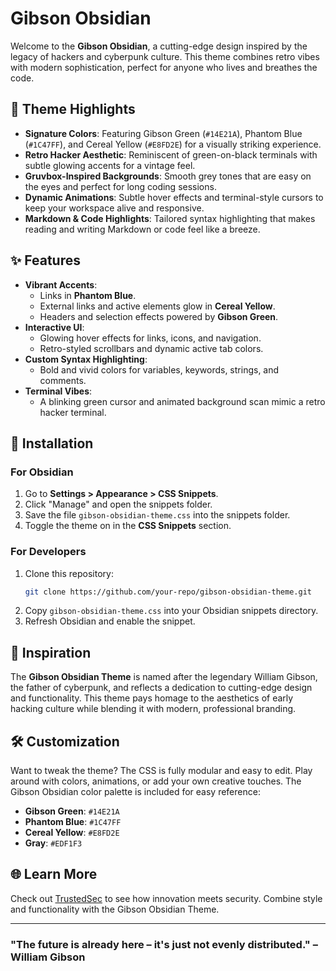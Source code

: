 # Gibson Obsidian

Welcome to the **Gibson Obsidian**, a cutting-edge design inspired by the legacy of hackers and cyberpunk culture. This theme combines retro vibes with modern sophistication, perfect for anyone who lives and breathes the code.

## 🖤 Theme Highlights
- **Signature Colors**: Featuring Gibson Green (`#14E21A`), Phantom Blue (`#1C47FF`), and Cereal Yellow (`#E8FD2E`) for a visually striking experience.
- **Retro Hacker Aesthetic**: Reminiscent of green-on-black terminals with subtle glowing accents for a vintage feel.
- **Gruvbox-Inspired Backgrounds**: Smooth grey tones that are easy on the eyes and perfect for long coding sessions.
- **Dynamic Animations**: Subtle hover effects and terminal-style cursors to keep your workspace alive and responsive.
- **Markdown & Code Highlights**: Tailored syntax highlighting that makes reading and writing Markdown or code feel like a breeze.

## ✨ Features
- **Vibrant Accents**:
  - Links in **Phantom Blue**.
  - External links and active elements glow in **Cereal Yellow**.
  - Headers and selection effects powered by **Gibson Green**.
- **Interactive UI**:
  - Glowing hover effects for links, icons, and navigation.
  - Retro-styled scrollbars and dynamic active tab colors.
- **Custom Syntax Highlighting**:
  - Bold and vivid colors for variables, keywords, strings, and comments.
- **Terminal Vibes**:
  - A blinking green cursor and animated background scan mimic a retro hacker terminal.

## 🔧 Installation
### For Obsidian
1. Go to **Settings > Appearance > CSS Snippets**.
2. Click "Manage" and open the snippets folder.
3. Save the file `gibson-obsidian-theme.css` into the snippets folder.
4. Toggle the theme on in the **CSS Snippets** section.

### For Developers
1. Clone this repository:
   ```bash
   git clone https://github.com/your-repo/gibson-obsidian-theme.git
   ```
2. Copy `gibson-obsidian-theme.css` into your Obsidian snippets directory.
3. Refresh Obsidian and enable the snippet.

## 🚀 Inspiration
The **Gibson Obsidian Theme** is named after the legendary William Gibson, the father of cyberpunk, and reflects a dedication to cutting-edge design and functionality. This theme pays homage to the aesthetics of early hacking culture while blending it with modern, professional branding.

## 🛠️ Customization
Want to tweak the theme? The CSS is fully modular and easy to edit. Play around with colors, animations, or add your own creative touches. The Gibson Obsidian color palette is included for easy reference:

- **Gibson Green**: `#14E21A`
- **Phantom Blue**: `#1C47FF`
- **Cereal Yellow**: `#E8FD2E`
- **Gray**: `#EDF1F3`

## 🌐 Learn More
Check out [TrustedSec](https://www.trustedsec.com) to see how innovation meets security. Combine style and functionality with the Gibson Obsidian Theme.

---

### "The future is already here – it's just not evenly distributed." – William Gibson
